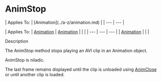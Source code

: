 




<h1 class="heading"><span class="name">AnimStop</span></h1>
| Applies To: | [Animation](../a-z/animation.md) |
| --- | ---  |

| Applies To: | [Animation](../a-z/animation.md) | [Animation](../a-z/animation.md) |  |  |
| --- | --- | ---  |
| [Animation](../a-z/animation.md) |  |  |


Description


The AnimStop method stops playing an AVI clip in an Animation object.


AnimStop is niladic.


The last frame remains displayed until the clip is unloaded using [AnimClose](../a-z/animclose.md) or until another clip is loaded.



